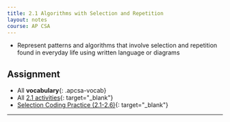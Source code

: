```yaml
---
title: 2.1 Algorithms with Selection and Repetition
layout: notes
course: AP CSA
---
```


- Represent patterns and algorithms that involve selection and repetition found in everyday life using written language or diagrams

## Assignment

- All **vocabulary**{: .apcsa-vocab}
- All [2.1 activities](https://runestone.academy/ns/books/published/manvillehighschool_csawesome2_2526/topic-2-1-algorithms.html){: target="_blank"}
- [Selection Coding Practice (2.1-2.6)](https://runestone.academy/ns/books/published/manvillehighschool_csawesome2_2526/selection-practice-coding.html){: target="_blank"}

---

